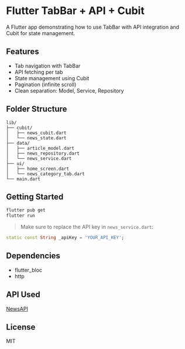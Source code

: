 # Flutter TabBar + API + Cubit

A Flutter app demonstrating how to use TabBar with API integration and Cubit for state management.

## Features

- Tab navigation with TabBar
- API fetching per tab
- State management using Cubit
- Pagination (infinite scroll)
- Clean separation: Model, Service, Repository

## Folder Structure

```text
lib/
├── cubit/
│   ├── news_cubit.dart
│   └── news_state.dart
├── data/
│   ├── article_model.dart
│   ├── news_repository.dart
│   └── news_service.dart
├── ui/
│   ├── home_screen.dart
│   └── news_category_tab.dart
└── main.dart
```

## Getting Started

```bash
flutter pub get
flutter run
```

> Make sure to replace the API key in `news_service.dart`:
```dart
static const String _apiKey = 'YOUR_API_KEY';
```

## Dependencies

- flutter_bloc
- http

## API Used

[NewsAPI](https://newsapi.org)

## License

MIT
